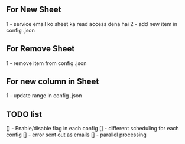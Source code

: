 ## For New Sheet
1 - service email ko sheet ka read access dena hai
2 - add new item in config .json

## For Remove Sheet
1 - remove item from config .json

## For new column in Sheet
1 - update range in config .json

## TODO list
[] - Enable/disable flag in each config
[] - different scheduling for each config
[] - error sent out as emails 
[] - parallel processing